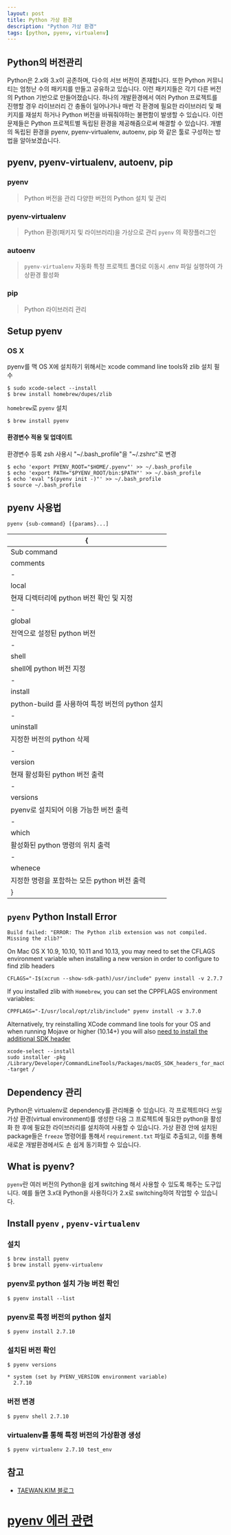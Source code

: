 ```yaml
---
layout: post
title: Python 가상 환경
description: "Python 가상 환경"
tags: [python, pyenv, virtualenv]
---
```


## Python의 버전관리

Python은 2.x와 3.x이 공존하며, 다수의 서브 버전이 존재합니다. 또한 Python 커뮤니티는 엄청난 수의 패키지를 만들고 공유하고 있습니다. 이런 패키지들은 각기 다른 버전의 Python 기반으로 만들어졌습니다. 하나의 개발환경에서 여러 Python 프로젝트를 진행할 경우 라이브러리 간 충돌이 일어나거나 매번 각 환경에 필요한 라이브러리 및 패키지를 재설치 하거나 Python 버전을 바꿔줘야하는 불편함이 발생할 수 있습니다.
이런 문제들은 Python 프로젝트별 독립된 환경을 제공해줌으로써 해결할 수 있습니다.
개별의 독립된 환경을 pyenv, pyenv-virtualenv, autoenv, pip 와 같은 툴로 구성하는 방법을 알아보겠습니다.

## pyenv, pyenv-virtualenv, autoenv, pip
### pyenv
> Python 버전을 관리
> 다양한 버전의 Python 설치 및 관리
### pyenv-virtualenv
> Python 환경(패키지 및 라이브러리)을 가상으로 관리
> `pyenv` 의 확장플러그인 
### autoenv
> `pyenv-virtualenv` 자동화
> 특정 프로젝트 폴더로 이동시 .env 파일 실행하여 가상환경 활성화
### pip
> Python 라이브러리 관리

## Setup pyenv
### OS X
pyenv를 맥 OS X에 설치하기 위해서는 xcode command line tools와 zlib 설치 필수
```
$ sudo xcode-select --install
$ brew install homebrew/dupes/zlib
```
`homebrew`로 `pyenv` 설치
```
$ brew install pyenv
```
#### 환경변수 적용 및 업데이트
환경변수 등록
zsh 사용시 "~/.bash_profile"을 "~/.zshrc"로 변경
```
$ echo 'export PYENV_ROOT="$HOME/.pyenv"' >> ~/.bash_profile
$ echo 'export PATH="$PYENV_ROOT/bin:$PATH"' >> ~/.bash_profile
$ echo 'eval "$(pyenv init -)"' >> ~/.bash_profile
$ source ~/.bash_profile
```

## pyenv 사용법
```
pyenv {sub-command} [{params}...]
```
{|
|-
|Sub command
|comments
|-
|local
|현재 디렉터리에 python 버전 확인 및 지정
|-
|global
|전역으로 설정된 python 버전
|-
|shell
|shell에 python 버전 지정
|-
|install
|python-build 를 사용하여 특정 버전의 python 설치 
|-
|uninstall
|지정한 버전의 python 삭제 
|-
|version
|현재 활성화된 python 버전 출력
|-
|versions
|pyenv로 설치되어 이용 가능한 버전 출력
|-
|which
|활성화된 python 명령의 위치 출력 
|-
|whenece
|지정한 명령을 포함하는 모든 python 버전 출력 
|}

## `pyenv` Python Install Error

```
Build failed: "ERROR: The Python zlib extension was not compiled. Missing the zlib?"
```

On Mac OS X 10.9, 10.10, 10.11 and 10.13, you may need to set the CFLAGS environment variable when installing a new version in order to configure to find zlib headers

```
CFLAGS="-I$(xcrun --show-sdk-path)/usr/include" pyenv install -v 2.7.7
```

If you installed zlib with `Homebrew`, you can set the CPPFLAGS environment variables:
```
CPPFLAGS="-I/usr/local/opt/zlib/include" pyenv install -v 3.7.0
```

Alternatively, try reinstalling XCode command line tools for your OS and when running Mojave or higher (10.14+) you will also [need to install the additional SDK header](https://developer.apple.com/documentation/xcode_release_notes/xcode_10_release_notes#3035624)
```
xcode-select --install
sudo installer -pkg /Library/Developer/CommandLineTools/Packages/macOS_SDK_headers_for_macOS_10.14.pkg -target /

```

## Dependency 관리

Python은 virtualenv로 dependency를 관리해줄 수 있습니다. 각 프로젝트마다 쓰일 가상 환경(virtual environment)를 생성한 다음 그 프로젝트에 필요한 python을 활성화 한 후에 필요한 라이브러리를 설치하여 사용할 수 있습니다.
가상 환경 안에 설치된 package들은 `freeze` 명령어를 통해서 `requirement.txt` 파일로 추출되고, 이를 통해 새로운 개발환경에서도 손 쉽게 동기화할 수 있습니다.

## What is pyenv?

`pyenv`란 여러 버전의 Python을 쉽게 switching 해서 사용할 수 있도록 해주는 도구입니다. 예를 들면 3.x대 Python을 사용하다가 2.x로 switching하여 작업할 수 있습니다.

## Install `pyenv` , `pyenv-virtualenv`
### 설치
```
$ brew install pyenv
$ brew install pyenv-virtualenv
```



### pyenv로 python 설치 가능 버전 확인
```
$ pyenv install --list
```
### pyenv로 특정 버전의 python 설치
```
$ pyenv install 2.7.10
```
### 설치된 버전 확인
```
$ pyenv versions

* system (set by PYENV_VERSION environment variable)
  2.7.10
```
### 버전 변경
```
$ pyenv shell 2.7.10
```

### virtualenv를 통해 특정 버전의 가상환경 생성
```
$ pyenv virtualenv 2.7.10 test_env
```

## 참고
* [TAEWAN.KIM 블로그](http://taewan.kim/post/python_virtual_env/)
# [pyenv 에러 관련](https://github.com/pyenv/pyenv/wiki/Common-build-problems#build-failed-error-the-python-zlib-extension-was-not-compiled-missing-the-zlib)